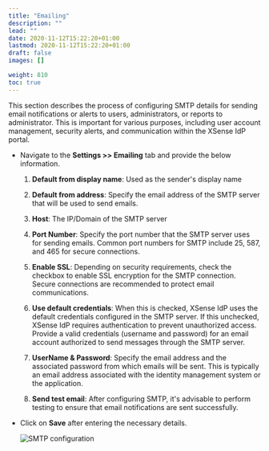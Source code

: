 ```yaml
---
title: "Emailing"
description: ""
lead: ""
date: 2020-11-12T15:22:20+01:00
lastmod: 2020-11-12T15:22:20+01:00
draft: false
images: []

weight: 810
toc: true
---
```


This section describes the process of configuring SMTP details for sending email notifications or alerts to users, administrators, or reports to administrator. This is important for various purposes, including user account management, security alerts, and communication within the XSense IdP portal.

* Navigate to the **Settings >> Emailing** tab and provide the below information.

  1. **Default from display name**: Used as the sender's display name

  2. **Default from address**: Specify the email address of the SMTP server that will be used to send emails.

  3. **Host**: The IP/Domain of the SMTP server

  4. **Port Number**: Specify the port number that the SMTP server uses for sending emails. Common port numbers for SMTP include 25, 587, and 465 for secure connections.

  5. **Enable SSL**: Depending on security requirements, check the checkbox to enable SSL encryption for the SMTP connection. Secure connections are recommended to protect email communications.

  6. **Use default credentials**: When this is checked, XSense IdP uses the default credentials configured in the SMTP server. If this unchecked, XSense IdP requires authentication to prevent unauthorized access. Provide a valid credentials (username and password) for an email account authorized to send messages through the SMTP server.

  7. **UserName & Password**: Specify the email address and the associated password from which emails will be sent. This is typically an email address associated with the identity management system or the application.

  8. **Send test email**: After configuring SMTP, it's advisable to perform testing to ensure that email notifications are sent successfully.

* Click on **Save** after entering the necessary details.

    ![SMTP configuration](images/smtpconf.png)